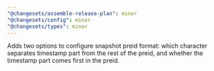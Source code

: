```yaml
---
"@changesets/assemble-release-plan": minor
"@changesets/config": minor
"@changesets/types": minor
---
```


Adds two options to configure snapshot preid format: which character separates timestamp part from the rest of the preid, and whether the timestamp part comes first in the preid.
